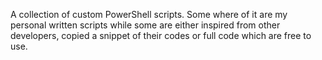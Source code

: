 A collection of custom PowerShell scripts. Some where of it are my personal written scripts while some are either inspired from other developers, copied a snippet of their codes or full code which are free to use.
